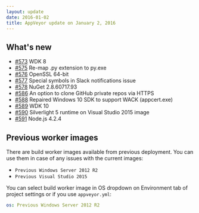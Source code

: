 ```yaml
---
layout: update
date: 2016-01-02
title: AppVeyor update on January 2, 2016
---
```


## What's new

* [#573](https://github.com/appveyor/ci/issues/573) WDK 8
* [#575](https://github.com/appveyor/ci/issues/575) Re-map .py extension to py.exe
* [#576](https://github.com/appveyor/ci/issues/576) OpenSSL 64-bit
* [#577](https://github.com/appveyor/ci/issues/577) Special symbols in Slack notifications issue
* [#578](https://github.com/appveyor/ci/issues/578) NuGet 2.8.60717.93
* [#586](https://github.com/appveyor/ci/issues/586) An option to clone GitHub private repos via HTTPS
* [#588](https://github.com/appveyor/ci/issues/588) Repaired Windows 10 SDK to support WACK (appcert.exe)
* [#589](https://github.com/appveyor/ci/issues/589) WDK 10
* [#590](https://github.com/appveyor/ci/issues/590) Silverlight 5 runtime on Visual Studio 2015 image
* [#591](https://github.com/appveyor/ci/issues/591) Node.js 4.2.4

## Previous worker images

There are build worker images available from previous deployment. You can use them in case of any issues with the current images:

* `Previous Windows Server 2012 R2`
* `Previous Visual Studio 2015`

You can select build worker image in OS dropdown on Environment tab of project settings or if you use `appveyor.yml`:

```yaml
os: Previous Windows Server 2012 R2
```
